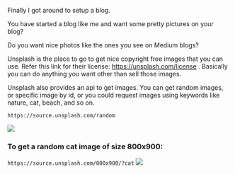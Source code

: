 <!--
.. title: My first post
.. slug: my-first-post
.. date: 2020-09-15 20:15:11 UTC-04:00
.. tags: blog
.. category: misc
.. link: 
.. description: 
.. type: text
-->

Finally I got around to setup a blog. 

You have started a blog like me and want some pretty pictures on your blog? 

Do you want nice photos like the ones you see on Medium blogs? 

Unsplash is the place to go to get nice copyright free images that you can use. Refer this link for their license: https://unsplash.com/license . Basically you can do anything you want other than sell those images. 

Unsplash also provides an api to get images. You can get random images, or specific image by id, or you could request images using keywords like nature, cat, beach, and so on. 

`https://source.unsplash.com/random`

[![](https://source.unsplash.com/random)]()


### To get a random cat image of size 800x900:
`https://source.unsplash.com/800x900/?cat`
[![](https://source.unsplash.com/800x900/?cat)]()

